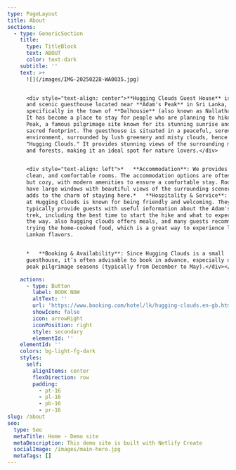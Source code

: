 ```yaml
---
type: PageLayout
title: About
sections:
  - type: GenericSection
    title:
      type: TitleBlock
      text: ABOUT
      color: text-dark
    subtitle: ''
    text: >+
      ![](/images/IMG-20250228-WA0035.jpg)


      <div style="text-align: center">**Hugging Clouds Guest House** is a cozy
      and scenic guesthouse located near **Adam's Peak** in Sri Lanka,
      specifically in the town of **Dalhousie** (also known as Nallathanniya).
      It has become a place to stay for people who are planning to hike Adam’s
      Peak, a famous pilgrimage site known for its stunning sunrise and the
      sacred footprint. The guesthouse is situated in a peaceful, serene
      environment, surrounded by lush greenery and misty clouds, hence the name
      "Hugging Clouds." It provides stunning views of the surrounding mountains
      and forests, making it an ideal spot for nature lovers.</div>


      <div style="text-align: left">*   **Accommodation**: We provides simple,
      clean, and comfortable rooms. The accommodation options are often basic
      but cozy, with modern amenities to ensure a comfortable stay. Rooms often
      have large windows with beautiful views of the surrounding scenery, which
      adds to the charm of staying here.*   **Hospitality & Service**: The staff
      at Hugging Clouds is known for being friendly and welcoming. They
      typically provide guests with useful information about the Adam's Peak
      trek, including the best time to start the hike and what to expect along
      the way. also hugging clouds offers meals, and many guests recommend
      trying the home-cooked food, which is a great way to experience local Sri
      Lankan flavors.


      *   **Booking & Availability**: Since Hugging Clouds is a small
      guesthouse, it’s often advisable to book in advance, especially during
      peak pilgrimage seasons (typically from December to May).</div></div>

    actions:
      - type: Button
        label: BOOK NOW
        altText: ''
        url: 'https://www.booking.com/hotel/lk/hugging-clouds.en-gb.html?aid800999'
        showIcon: false
        icon: arrowRight
        iconPosition: right
        style: secondary
        elementId: ''
    elementId: ''
    colors: bg-light-fg-dark
    styles:
      self:
        alignItems: center
        flexDirection: row
        padding:
          - pt-16
          - pl-16
          - pb-16
          - pr-16
slug: /about
seo:
  type: Seo
  metaTitle: Home - Demo site
  metaDescription: This demo site is built with Netlify Create
  socialImage: /images/main-hero.jpg
  metaTags: []
---
```

